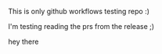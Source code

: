 


This is only github workflows testing repo :)


I'm testing reading the prs from the release ;)


hey there 
